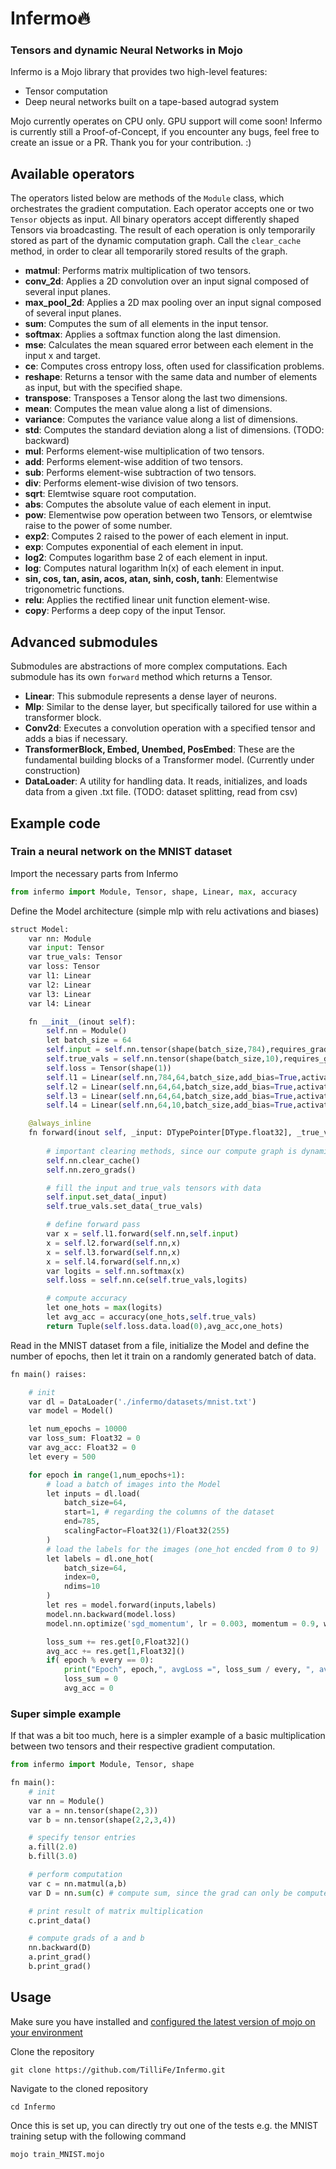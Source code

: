 # Infermo🔥

### Tensors and dynamic Neural Networks in Mojo

Infermo is a Mojo library that provides two high-level features:
- Tensor computation
- Deep neural networks built on a tape-based autograd system

Mojo currently operates on CPU only. GPU support will come soon! Infermo is currently still a Proof-of-Concept, if you encounter any bugs, feel free to create an issue or a PR. Thank you for your contribution. :)


## Available operators
The operators listed below are methods of the `Module` class, which orchestrates the gradient computation. Each operator accepts one or two `Tensor` objects as input. All binary operators accept differently shaped Tensors via broadcasting. The result of each operation is only temporarily stored as part of the dynamic computation graph. Call the `clear_cache` method, in order to clear all temporarily stored results of the graph.

- **matmul**: Performs matrix multiplication of two tensors.
- **conv_2d**: Applies a 2D convolution over an input signal composed of several input planes.
- **max_pool_2d**: Applies a 2D max pooling over an input signal composed of several input planes.
- **sum**: Computes the sum of all elements in the input tensor.
- **softmax**: Applies a softmax function along the last dimension.
- **mse**: Calculates the mean squared error between each element in the input x and target.
- **ce**: Computes cross entropy loss, often used for classification problems.
- **reshape**: Returns a tensor with the same data and number of elements as input, but with the specified shape.
- **transpose**: Transposes a Tensor along the last two dimensions.
- **mean**: Computes the mean value along a list of dimensions.
- **variance**: Computes the variance value along a list of dimensions.
- **std**: Computes the standard deviation along a list of dimensions. (TODO: backward)
- **mul**: Performs element-wise multiplication of two tensors.
- **add**: Performs element-wise addition of two tensors.
- **sub**: Performs element-wise subtraction of two tensors.
- **div**: Performs element-wise division of two tensors.
- **sqrt**: Elemtwise square root computation.
- **abs**: Computes the absolute value of each element in input.
- **pow**: Elementwise pow operation between two Tensors, or elemtwise raise to the power of some number.
- **exp2**: Computes 2 raised to the power of each element in input.
- **exp**: Computes exponential of each element in input.
- **log2**: Computes logarithm base 2 of each element in input.
- **log**: Computes natural logarithm ln(x) of each element in input.
- **sin, cos, tan, asin, acos, atan, sinh, cosh, tanh**: Elementwise trigonometric functions. 
- **relu**: Applies the rectified linear unit function element-wise. 
- **copy**: Performs a deep copy of the input Tensor.

## Advanced submodules

Submodules are abstractions of more complex computations. Each submodule has its own `forward` method which returns a Tensor.

- **Linear**: This submodule represents a dense layer of neurons. 
- **Mlp**: Similar to the dense layer, but specifically tailored for use within a transformer block.
- **Conv2d**: Executes a convolution operation with a specified tensor and adds a bias if necessary.
- **TransformerBlock, Embed, Unembed, PosEmbed**: These are the fundamental building blocks of a Transformer model. (Currently under construction)
- **DataLoader**: A utility for handling data. It reads, initializes, and loads data from a given .txt file. (TODO: dataset splitting, read from csv)


## Example code

### Train a neural network on the **MNIST** dataset

Import the necessary parts from Infermo

```python
from infermo import Module, Tensor, shape, Linear, max, accuracy
```

Define the Model architecture (simple mlp with relu activations and biases)

```python
struct Model:
    var nn: Module
    var input: Tensor
    var true_vals: Tensor
    var loss: Tensor
    var l1: Linear
    var l2: Linear
    var l3: Linear
    var l4: Linear

    fn __init__(inout self):
        self.nn = Module()
        let batch_size = 64
        self.input = self.nn.tensor(shape(batch_size,784),requires_grad=False)
        self.true_vals = self.nn.tensor(shape(batch_size,10),requires_grad=False)
        self.loss = Tensor(shape(1))
        self.l1 = Linear(self.nn,784,64,batch_size,add_bias=True,activation="relu")
        self.l2 = Linear(self.nn,64,64,batch_size,add_bias=True,activation="relu")
        self.l3 = Linear(self.nn,64,64,batch_size,add_bias=True,activation="relu")
        self.l4 = Linear(self.nn,64,10,batch_size,add_bias=True,activation="none")

    @always_inline     
    fn forward(inout self, _input: DTypePointer[DType.float32], _true_vals: DTypePointer[DType.float32]) -> Tuple[Float32,Float32,Tensor]:
        
        # important clearing methods, since our compute graph is dynamic
        self.nn.clear_cache()
        self.nn.zero_grads()

        # fill the input and true_vals tensors with data
        self.input.set_data(_input)
        self.true_vals.set_data(_true_vals)

        # define forward pass
        var x = self.l1.forward(self.nn,self.input)
        x = self.l2.forward(self.nn,x)
        x = self.l3.forward(self.nn,x)
        x = self.l4.forward(self.nn,x)
        var logits = self.nn.softmax(x)
        self.loss = self.nn.ce(self.true_vals,logits)

        # compute accuracy
        let one_hots = max(logits)
        let avg_acc = accuracy(one_hots,self.true_vals)
        return Tuple(self.loss.data.load(0),avg_acc,one_hots)   
```

Read in the MNIST dataset from a file, initialize the Model and define the number of epochs, then let it train on a randomly generated batch of data.

```python
fn main() raises:

    # init
    var dl = DataLoader('./infermo/datasets/mnist.txt')
    var model = Model()

    let num_epochs = 10000
    var loss_sum: Float32 = 0
    var avg_acc: Float32 = 0
    let every = 500

    for epoch in range(1,num_epochs+1):
        # load a batch of images into the Model
        let inputs = dl.load(
            batch_size=64,
            start=1, # regarding the columns of the dataset
            end=785,
            scalingFactor=Float32(1)/Float32(255)
        )
        # load the labels for the images (one_hot encded from 0 to 9)
        let labels = dl.one_hot(
            batch_size=64,
            index=0,
            ndims=10
        )
        let res = model.forward(inputs,labels)
        model.nn.backward(model.loss)
        model.nn.optimize('sgd_momentum', lr = 0.003, momentum = 0.9, weight_decay=0.001)

        loss_sum += res.get[0,Float32]()
        avg_acc += res.get[1,Float32]()
        if( epoch % every == 0):
            print("Epoch", epoch,", avgLoss =", loss_sum / every, ", avg_accuracy =", avg_acc / every)
            loss_sum = 0      
            avg_acc = 0
```

### Super simple example

If that was a bit too much, here is a simpler example of a basic multiplication between two tensors and their respective gradient computation.

```python
from infermo import Module, Tensor, shape

fn main():
    # init
    var nn = Module()
    var a = nn.tensor(shape(2,3))
    var b = nn.tensor(shape(2,2,3,4))

    # specify tensor entries
    a.fill(2.0)
    b.fill(3.0)

    # perform computation 
    var c = nn.matmul(a,b)
    var D = nn.sum(c) # compute sum, since the grad can only be computed of a scalar value

    # print result of matrix multiplication
    c.print_data()

    # compute grads of a and b
    nn.backward(D)
    a.print_grad()
    b.print_grad()
```


## Usage

Make sure you have installed and [configured the latest version of mojo on your environment](https://docs.modular.com/mojo/manual/get-started/index.html)


Clone the repository

```
git clone https://github.com/TilliFe/Infermo.git
```

Navigate to the cloned repository

```
cd Infermo
```

Once this is set up, you can directly try out one of the tests e.g. the MNIST training setup with the following command

```
mojo train_MNIST.mojo
```